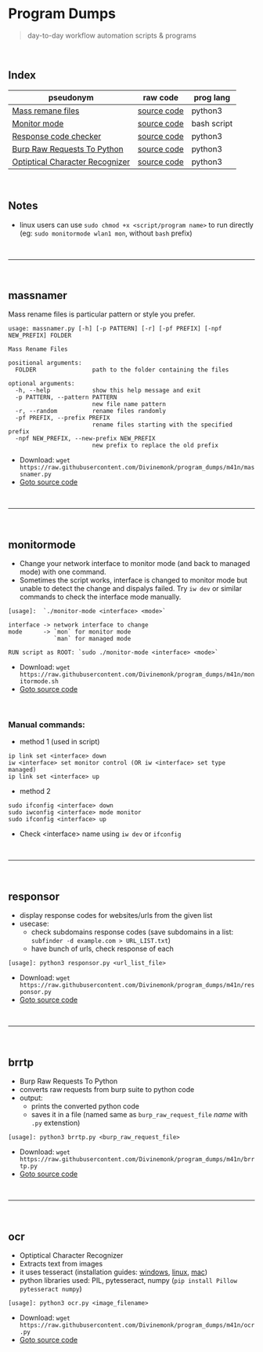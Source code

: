 # Program Dumps
> day-to-day workflow automation scripts & programs

<br>

## Index
| pseudonym | raw code | prog lang |
| --- | --- | --- |
| [Mass remane files](#massnamer) | [source code](https://raw.githubusercontent.com/Divinemonk/program_dumps/m41n/massnamer.py) | python3 |
| [Monitor mode](#monitormode) | [source code](https://raw.githubusercontent.com/Divinemonk/program_dumps/m41n/monitormode.sh) | bash script |
| [Response code checker](#responsor) | [source code](https://raw.githubusercontent.com/Divinemonk/program_dumps/m41n/responsor.py) | python3 |
| [Burp Raw Requests To Python](#brrtp) | [source code](https://raw.githubusercontent.com/Divinemonk/program_dumps/m41n/brrtp.py) | python3 |
| [Optiptical Character Recognizer](#ocr) | [source code](https://raw.githubusercontent.com/Divinemonk/program_dumps/m41n/ocr.py) | python3 |

<br>

## Notes
- linux users can use `sudo chmod +x <script/program name>` to run directly (eg: `sudo monitormode wlan1 mon`, without `bash` prefix)

<br>
<hr>
<br>

## massnamer
Mass rename files is particular pattern or style you prefer.
```
usage: massnamer.py [-h] [-p PATTERN] [-r] [-pf PREFIX] [-npf NEW_PREFIX] FOLDER

Mass Rename Files

positional arguments:
  FOLDER                path to the folder containing the files

optional arguments:
  -h, --help            show this help message and exit
  -p PATTERN, --pattern PATTERN
                        new file name pattern
  -r, --random          rename files randomly
  -pf PREFIX, --prefix PREFIX
                        rename files starting with the specified prefix
  -npf NEW_PREFIX, --new-prefix NEW_PREFIX
                        new prefix to replace the old prefix
```
- Download: `wget https://raw.githubusercontent.com/Divinemonk/program_dumps/m41n/massnamer.py`
- [Goto source code](https://github.com/Divinemonk/program_dumps/blob/m41n/massnamer.py)


<br>
<hr>
<br>

## monitormode
- Change your network interface to monitor mode (and back to managed mode) with one command.
- Sometimes the script works, interface is changed to monitor mode but unable to detect the change and dispalys failed. Try `iw dev` or similar commands to check the interface mode manually.
```
[usage]:  `./monitor-mode <interface> <mode>`

interface -> network interface to change
mode      -> `mon` for monitor mode
             `man` for managed mode

RUN script as ROOT: `sudo ./monitor-mode <interface> <mode>`
```
- Download: `wget https://raw.githubusercontent.com/Divinemonk/program_dumps/m41n/monitormode.sh`
- [Goto source code](https://github.com/Divinemonk/program_dumps/blob/m41n/monitormode.sh)

<br>

### Manual commands:
- method 1 (used in script)
```
ip link set <interface> down
iw <interface> set monitor control (OR iw <interface> set type managed)
ip link set <interface> up
```
- method 2
```
sudo ifconfig <interface> down
sudo iwconfig <interface> mode monitor
sudo ifconfig <interface> up
```
- Check \<interface\> name using `iw dev` or `ifconfig`


<br>
<hr>
<br>

## responsor
- display response codes for websites/urls from the given list
- usecase:
    - check subdomains response codes (save subdomains in a list: `subfinder -d example.com > URL_LIST.txt`)
    - have bunch of urls, check response of each
```
[usage]: python3 responsor.py <url_list_file>
```
- Download: `wget https://raw.githubusercontent.com/Divinemonk/program_dumps/m41n/responsor.py`
- [Goto source code](https://github.com/Divinemonk/program_dumps/blob/m41n/responsor.py)


<br>
<hr>
<br>

## brrtp
- Burp Raw Requests To Python
- converts raw requests from burp suite to python code
- output:
    - prints the converted python code
    - saves it in a file (named same as `burp_raw_request_file` _name_ with `.py` extenstion)
```
[usage]: python3 brrtp.py <burp_raw_request_file>
```
- Download: `wget https://raw.githubusercontent.com/Divinemonk/program_dumps/m41n/brrtp.py`
- [Goto source code](https://github.com/Divinemonk/program_dumps/blob/m41n/brrtp.py)

  
<br>
<hr>
<br>

## ocr
- Optiptical Character Recognizer
- Extracts text from images
- it uses tesseract (installation guides: [windows](https://linuxhint.com/install-tesseract-windows/), [linux](https://linuxhint.com/install-tesseract-ocr-linux/), [mac](https://www.oreilly.com/library/view/building-computer-vision/9781838644673/95de5b35-436b-4668-8ca2-44970a6e2924.xhtml))
- python libraries used: PIL, pytesseract, numpy (`pip install Pillow pytesseract numpy`)
```
[usage]: python3 ocr.py <image_filename>
```
- Download: `wget https://raw.githubusercontent.com/Divinemonk/program_dumps/m41n/ocr.py`
- [Goto source code](https://github.com/Divinemonk/program_dumps/blob/m41n/ocr.py)


